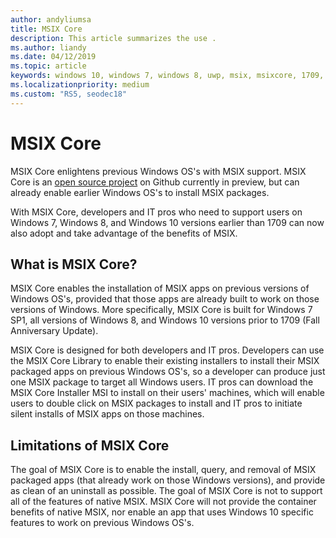 ```yaml
---
author: andyliumsa
title: MSIX Core
description: This article summarizes the use .
ms.author: liandy
ms.date: 04/12/2019
ms.topic: article
keywords: windows 10, windows 7, windows 8, uwp, msix, msixcore, 1709, 1703, 1607, 1511, 1507
ms.localizationpriority: medium
ms.custom: "RS5, seodec18"
---
```



# MSIX Core

MSIX Core enlightens previous Windows OS's with MSIX support. MSIX Core is an [open source project](https://github.com/Microsoft/msix-packaging/tree/master/preview/MSIXCore) on Github currently in preview, but can already enable earlier Windows OS's to install MSIX packages. 

With MSIX Core, developers and IT pros who need to support users on Windows 7, Windows 8, and Windows 10 versions earlier than 1709 can now also adopt and take advantage of the benefits of MSIX.

##  What is MSIX Core?

MSIX Core enables the installation of MSIX apps on previous versions of Windows OS's, provided that those apps are already built to work on those versions of Windows. More specifically, MSIX Core is built for Windows 7 SP1, all versions of Windows 8, and Windows 10 versions prior to 1709 (Fall Anniversary Update).

MSIX Core is designed for both developers and IT pros. Developers can use the MSIX Core Library to enable their existing installers to install their MSIX packaged apps on previous Windows OS's, so a developer can produce just one MSIX package to target all Windows users. IT pros can download the MSIX Core Installer MSI to install on their users' machines, which will enable users to double click on MSIX packages to install and IT pros to initiate silent installs of MSIX apps on those machines.

## Limitations of MSIX Core

The goal of MSIX Core is to enable the install, query, and removal of MSIX packaged apps (that already work on those Windows versions), and provide as clean of an uninstall as possible. The goal of MSIX Core is not to support all of the features of native MSIX. MSIX Core will not provide the container benefits of native MSIX, nor enable an app that uses Windows 10 specific features to work on previous Windows OS's. 

